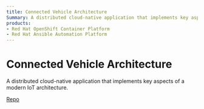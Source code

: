 ```yaml
---
title: Connected Vehicle Architecture
Summary: A distributed cloud-native application that implements key aspects of a modern IoT architecture.
products:
- Red Hat OpenShift Container Platform
- Red Hat Ansible Automation Platform
---
```


# Connected Vehicle Architecture

A distributed cloud-native application that implements key aspects of a modern IoT architecture.

[Repo](https://github.com/validatedpatterns/connected-vehicle-architecture)
